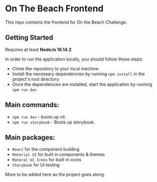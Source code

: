 # On The Beach Frontend

This repo contains the frontend for On the Beach Challenge.

## Getting Started
Requires at least **NodeJs 16.14.2**

In order to run the application locally, you should follow these steps:
- Clone the repository to your local machine.
- Install the necessary dependencies by running `npm install` in the project's root directory.
- Once the dependencies are installed, start the application by running `npm run dev`
 


## Main commands:

- `npm run dev` - boots up vit.
- `npm run storybook` - Boots up storybook.


## Main packages:

- `React` for the component building
- `Material UI` for built in components & themes
- `Materal UI Icons` for built in icons
- `Storybook` for UI testing

More to be added here as the project goes along.
